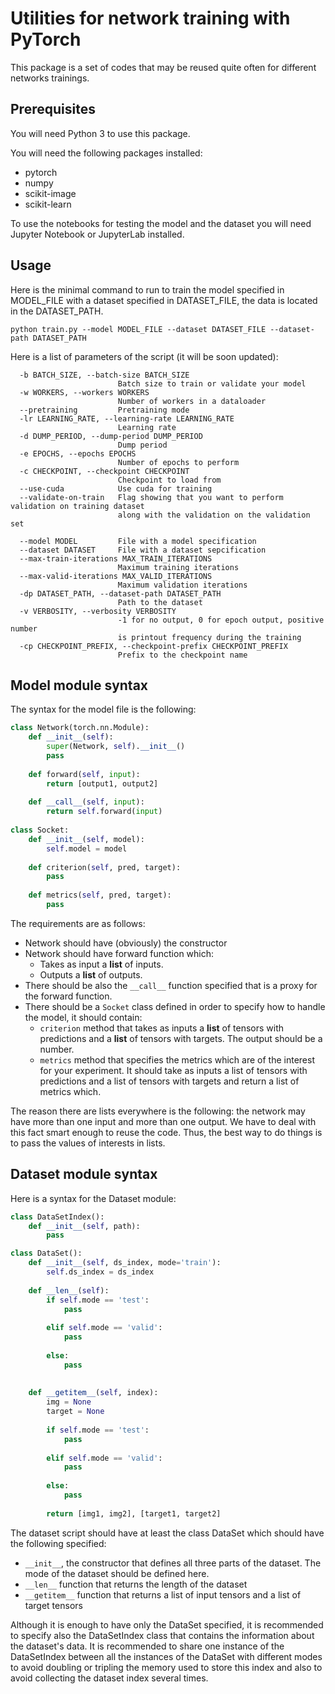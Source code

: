 
# Utilities for network training with PyTorch

This package is a set of codes that may be reused quite often
for different networks trainings.

## Prerequisites

You will need Python 3 to use this package.

You will need the following packages installed:

* pytorch
* numpy
* scikit-image
* scikit-learn

To use the notebooks for testing the model and the dataset you
will need Jupyter Notebook or JupyterLab installed.

## Usage

Here is the minimal command to run to train the model specified in MODEL_FILE with a
dataset specified in DATASET_FILE, the data is located in the DATASET_PATH.

```
python train.py --model MODEL_FILE --dataset DATASET_FILE --dataset-path DATASET_PATH
```

Here is a list of parameters of the script (it will be soon updated):

```
  -b BATCH_SIZE, --batch-size BATCH_SIZE
                        Batch size to train or validate your model
  -w WORKERS, --workers WORKERS
                        Number of workers in a dataloader
  --pretraining         Pretraining mode
  -lr LEARNING_RATE, --learning-rate LEARNING_RATE
                        Learning rate
  -d DUMP_PERIOD, --dump-period DUMP_PERIOD
                        Dump period
  -e EPOCHS, --epochs EPOCHS
                        Number of epochs to perform
  -c CHECKPOINT, --checkpoint CHECKPOINT
                        Checkpoint to load from
  --use-cuda            Use cuda for training
  --validate-on-train   Flag showing that you want to perform validation on training dataset 
                        along with the validation on the validation set
                        
  --model MODEL         File with a model specification
  --dataset DATASET     File with a dataset sepcification
  --max-train-iterations MAX_TRAIN_ITERATIONS
                        Maximum training iterations
  --max-valid-iterations MAX_VALID_ITERATIONS
                        Maximum validation iterations
  -dp DATASET_PATH, --dataset-path DATASET_PATH
                        Path to the dataset
  -v VERBOSITY, --verbosity VERBOSITY
                        -1 for no output, 0 for epoch output, positive number
                        is printout frequency during the training
  -cp CHECKPOINT_PREFIX, --checkpoint-prefix CHECKPOINT_PREFIX
                        Prefix to the checkpoint name

```

## Model module syntax

The syntax for the model file is the following:

```python
class Network(torch.nn.Module):
    def __init__(self):
        super(Network, self).__init__()
        pass
     
    def forward(self, input):
        return [output1, output2]
        
    def __call__(self, input):
        return self.forward(input)
    
class Socket:
    def __init__(self, model):
        self.model = model
    
    def criterion(self, pred, target):
        pass
    
    def metrics(self, pred, target):
        pass
```

The requirements are as follows:
* Network should have (obviously) the constructor
* Network should have forward function which:
  * Takes as input a **list** of inputs.
  * Outputs a **list** of outputs.
* There should be also the ```__call__``` function specified that is a proxy for the forward function.
* There should be a ```Socket``` class defined in order to specify how to handle the model, it should contain:
  * ```criterion``` method that takes as inputs a **list** of tensors with predictions and a **list** of tensors with targets. The output should be a number.
  * ```metrics``` method that specifies the metrics which are of the interest for your experiment. It should take as inputs a list of tensors with predictions and a list of tensors with targets and return a list of metrics which.

The reason there are lists everywhere is the following: the network may have more than one input and more than one output. We have to deal with this fact smart enough to reuse the code. Thus, the best way to do things is to pass the values of interests in lists.

## Dataset module syntax

Here is a syntax for the Dataset module:

```python
class DataSetIndex():
    def __init__(self, path):
        pass

class DataSet():
    def __init__(self, ds_index, mode='train'):
        self.ds_index = ds_index
    
    def __len__(self):
        if self.mode == 'test':
            pass
        
        elif self.mode == 'valid':
            pass
        
        else:
            pass
        
        
    def __getitem__(self, index):
        img = None
        target = None
        
        if self.mode == 'test':
            pass
        
        elif self.mode == 'valid':
            pass
        
        else:
            pass
        
        return [img1, img2], [target1, target2]
```

The dataset script should have at least the class DataSet which should have the following specified:

* ```__init__```, the constructor that defines all three parts of the dataset. The mode of the dataset should be defined here.
* ```__len__``` function that returns the length of the dataset
* ```__getitem__``` function that returns a list of input tensors and a list of target tensors

Although it is enough to have only the DataSet specified, it is recommended to specify also the DataSetIndex class that contains the information about the dataset's data. It is recommended to share one instance of the DataSetIndex between all the instances of the DataSet with different modes to avoid doubling or tripling the memory used to store this index and also to avoid collecting the dataset index several times.
